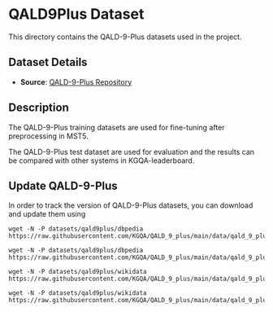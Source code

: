 # QALD9Plus Dataset

This directory contains the QALD-9-Plus datasets used in the project. 

## Dataset Details

- **Source**: [QALD-9-Plus Repository](https://github.com/KGQA/QALD_9_plus)

## Description

The QALD-9-Plus training datasets are used for fine-tuning after preprocessing in MST5.

The QALD-9-Plus test dataset are used for evaluation and the results can be compared with other systems in KGQA-leaderboard. 

## Update QALD-9-Plus

In order to track the version of QALD-9-Plus datasets, you can download and update them using

```
wget -N -P datasets/qald9plus/dbpedia https://raw.githubusercontent.com/KGQA/QALD_9_plus/main/data/qald_9_plus_train_dbpedia.json
```
```
wget -N -P datasets/qald9plus/dbpedia https://raw.githubusercontent.com/KGQA/QALD_9_plus/main/data/qald_9_plus_test_dbpedia.json 
```

```
wget -N -P datasets/qald9plus/wikidata https://raw.githubusercontent.com/KGQA/QALD_9_plus/main/data/qald_9_plus_train_wikidata.json
```

```
wget -N -P datasets/qald9plus/wikidata https://raw.githubusercontent.com/KGQA/QALD_9_plus/main/data/qald_9_plus_test_wikidata.json
```

